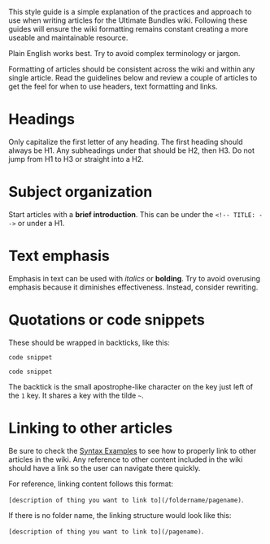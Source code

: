 <!-- TITLE: Style Guide -->

This style guide is a simple explanation of the practices and approach to use when writing articles for the Ultimate Bundles wiki.  Following these guides will ensure the wiki formatting remains constant creating a more useable and maintainable resource.

Plain English works best.  Try to avoid complex terminology or jargon.

Formatting of articles should be consistent across the wiki and within any single article.  Read the guidelines below and review a couple of articles to get the feel for when to use headers, text formatting and links.
# Headings 
Only capitalize the first letter of any heading.  The first heading should always be H1.  Any subheadings under that should be H2, then H3.  Do not jump from H1 to H3 or straight into a H2.

# Subject organization
Start articles with a **brief introduction**.  This can be under the `<!-- TITLE: -->` or under a H1.

# Text emphasis
Emphasis in text can be used with *italics* or **bolding**.  Try to avoid overusing emphasis because it diminishes effectiveness.  Instead, consider rewriting.

# Quotations or code snippets
These should be wrapped in backticks, like this:

```code snippet```

`code snippet`

The backtick is the small apostrophe-like character on the key just left of the `1` key. It shares a key with the tilde `~`.

# Linking to other articles
Be sure to check the [Syntax Examples](/templates/syntax-examples) to see how to properly link to other articles in the wiki.  Any reference to other content included in the wiki should have a link so the user can navigate there quickly.  

For reference, linking content follows this format: 

`[description of thing you want to link to](/foldername/pagename)`.  

If there is no folder name, the linking structure would look like this: 

`[description of thing you want to link to](/pagename)`.








